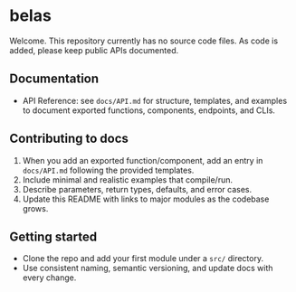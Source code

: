 # belas

Welcome. This repository currently has no source code files. As code is added, please keep public APIs documented.

## Documentation

- API Reference: see `docs/API.md` for structure, templates, and examples to document exported functions, components, endpoints, and CLIs.

## Contributing to docs

1. When you add an exported function/component, add an entry in `docs/API.md` following the provided templates.
2. Include minimal and realistic examples that compile/run.
3. Describe parameters, return types, defaults, and error cases.
4. Update this README with links to major modules as the codebase grows.

## Getting started

- Clone the repo and add your first module under a `src/` directory.
- Use consistent naming, semantic versioning, and update docs with every change.